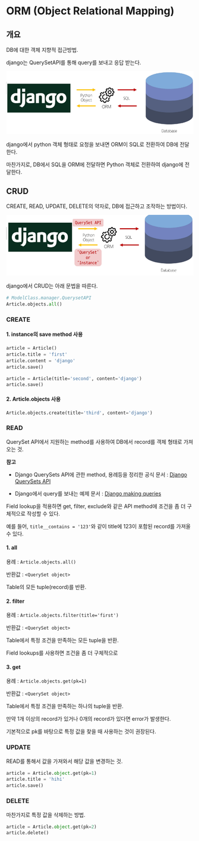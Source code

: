 # ORM (Object Relational Mapping)

## 개요
DB에 대한 객체 지향적 접근방법.

django는 QuerySetAPI를 통해 query를 보내고 응답 받는다.

![ORM](image-4.png)

django에서 python 객체 형태로 요청을 보내면 ORM이 SQL로 전환하여 DB에 전달한다.

마찬가지로, DB에서 SQL을 ORM에 전달하면 Python 객체로 전환하여 django에 전달한다.

## CRUD
CREATE, READ, UPDATE, DELETE의 약자로, DB에 접근하고 조작하는 방법이다.

![alt text](image-5.png)

django에서 CRUD는 아래 문법을 따른다.

```python
# ModelClass.manager.QuerysetAPI
Article.objects.all()
```
### CREATE
#### 1. instance의 save method 사용
```python
article = Article()
article.title = 'first'
article.content = 'django'
article.save()
```

```python
article = Article(title='second', content='django')
article.save()
```

#### 2. Article.objects 사용
```python
Article.objects.create(title='third', content='django')
```

### READ
QuerySet API에서 지원하는 method를 사용하여 DB에서 record를 객체 형태로 가져오는 것.

**__참고__**

- Django QuerySets API에 관한 method, 용례등을 정리한 공식 문서 : 
[Django QuerySets API](https://docs.djangoproject.com/en/5.1/ref/models/querysets/#id4)

- Django에서 query를 보내는 예제 문서 : 
[Django making queries](https://docs.djangoproject.com/en/5.1/topics/db/queries/)


Field lookup을 적용하면 get, filter, exclude와 같은 API method에 조건을 좀 더 구체적으로 작성할 수 있다.

예를 들어, `title__contains = '123'`와 같이 title에 123이 포함된 record를 가져올 수 있다.

#### 1. all
용례 : `Article.objects.all()`

반환값 : `<QuerySet object>`

Table의 모든 tuple(record)를 반환.

#### 2. filter
용례 : `Article.objects.filter(title='first')`

반환값 : `<QuerySet object>`

Table에서 특정 조건을 만족하는 모든 tuple을 반환.

Field lookups를 사용하면 조건을 좀 더 구체적으로 

#### 3. get
용례 : `Article.objects.get(pk=1)`

반환값 : `<QuerySet object>`

Table에서 특정 조건을 만족하는 하나의 tuple을 반환.

만약 1개 이상의 record가 있거나 0개의 record가 있다면 error가 발생한다.

기본적으로 pk를 바탕으로 특정 값을 찾을 때 사용하는 것이 권장된다.

### UPDATE
READ를 통해서 값을 가져와서 해당 값을 변경하는 것.

```python
article = Article.object.get(pk=1)
article.title = 'hihi'
article.save()
```

### DELETE
마찬가지로 특정 값을 삭제하는 방법.

```python
article = Article.object.get(pk=2)
article.delete()
```
